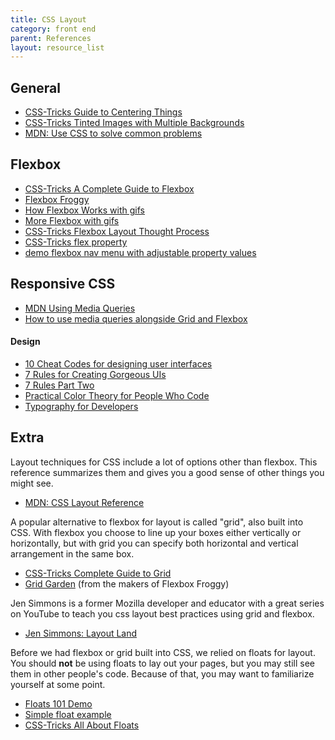 ```yaml
---
title: CSS Layout
category: front end
parent: References
layout: resource_list
---
```


## General

- [CSS-Tricks Guide to Centering Things](https://css-tricks.com/centering-css-complete-guide/)
- [CSS-Tricks Tinted Images with Multiple Backgrounds](https://css-tricks.com/tinted-images-multiple-backgrounds/)
- [MDN: Use CSS to solve common problems](https://developer.mozilla.org/en-US/docs/Learn/CSS/Howto)

## Flexbox

- [CSS-Tricks A Complete Guide to Flexbox](https://css-tricks.com/snippets/css/a-guide-to-flexbox/)
- [Flexbox Froggy](https://flexboxfroggy.com/)
- [How Flexbox Works with gifs](https://www.freecodecamp.org/news/an-animated-guide-to-flexbox-d280cf6afc35/#.ny5qtyivp)
- [More Flexbox with gifs](https://www.freecodecamp.org/news/even-more-about-how-flexbox-works-explained-in-big-colorful-animated-gifs-a5a74812b053/#.mmcrvo7pu)
- [CSS-Tricks Flexbox Layout Thought Process](https://css-tricks.com/the-thought-process-behind-a-flexbox-layout/)
- [CSS-Tricks flex property](https://css-tricks.com/almanac/properties/f/flex/)
- [demo flexbox nav menu with adjustable property values](https://codepen.io/chriscoyier/pen/FAbpm)

## Responsive CSS

- [MDN Using Media Queries](https://developer.mozilla.org/en-US/docs/Web/CSS/Media_Queries/Using_media_queries)
- [How to use media queries alongside Grid and Flexbox](https://www.smashingmagazine.com/2018/02/media-queries-responsive-design-2018/)


#### Design

- [10 Cheat Codes for designing user interfaces](https://medium.com/sketch-app-sources/design-cheatsheet-274384775da9)
- [7 Rules for Creating Gorgeous UIs](https://learnui.design/blog/7-rules-for-creating-gorgeous-ui-part-1.html)
- [7 Rules Part Two](https://learnui.design/blog/7-rules-for-creating-gorgeous-ui-part-2.html#rule-4-learn-the-methods-of-overlaying-text-on-images)
- [Practical Color Theory for People Who Code](https://tallys.github.io/color-theory/)
- [Typography for Developers](https://css-tricks.com/typography-for-developers/)

## Extra

Layout techniques for CSS include a lot of options other than flexbox. This reference summarizes them and gives you a good sense of other things you might see.

- [MDN: CSS Layout Reference](https://developer.mozilla.org/en-US/docs/Learn/CSS/CSS_layout)

A popular alternative to flexbox for layout is called "grid", also built into CSS. With flexbox you choose to line up your boxes either vertically or horizontally, but with grid you can specify both horizontal and vertical arrangement in the same box.

- [CSS-Tricks Complete Guide to Grid](https://css-tricks.com/snippets/css/complete-guide-grid/)
- [Grid Garden](https://cssgridgarden.com/) (from the makers of Flexbox Froggy)

Jen Simmons is a former Mozilla developer and educator with a great series on YouTube to teach you css layout best practices using grid and flexbox.

- [Jen Simmons: Layout Land](https://www.youtube.com/channel/UC7TizprGknbDalbHplROtag)

Before we had flexbox or grid built into CSS, we relied on floats for layout. You should **not** be using floats to lay out your pages, but you may still see them in other people's code. Because of that, you may want to familiarize yourself at some point.

- [Floats 101 Demo](https://codepen.io/amygori/pen/BmEmGg)
- [Simple float example](https://codepen.io/amygori/pen/qVwVjX)
- [CSS-Tricks All About Floats](https://css-tricks.com/all-about-floats/)
